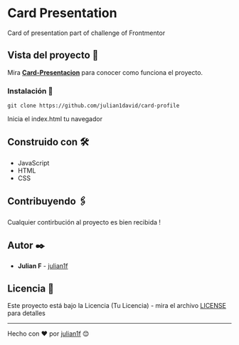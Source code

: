 # Card Presentation

Card of presentation part of challenge of Frontmentor

## Vista del proyecto 🚀

Mira **[Card-Presentacion](https://julian1david.github.io/card-profile/)** para conocer como funciona el proyecto.


### Instalación 🔧

```
git clone https://github.com/julian1david/card-profile
```

Inicia el index.html  tu navegador


## Construido con 🛠️

* JavaScript 
* HTML
* CSS

## Contribuyendo 🖇️

Cualquier contirbución al proyecto es bien recibida ! 

## Autor ✒️

* **Julian F**  - [julian1f](https://github.com/julian1david)


## Licencia 📄

Este proyecto está bajo la Licencia (Tu Licencia) - mira el archivo [LICENSE](LICENSE) para detalles

---
Hecho con ❤️ por [julian1f](https://github.com/julian1david) 😊
